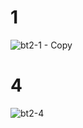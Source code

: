 # 1

![bt2-1 - Copy](https://user-images.githubusercontent.com/87752242/157638355-3bfc8e6b-eeaa-494d-94e9-489093b64ca9.PNG)


# 4

![bt2-4](https://user-images.githubusercontent.com/87752242/157638411-fa4db3e4-7550-4ecd-a6eb-db6dd4cd52e7.png)
